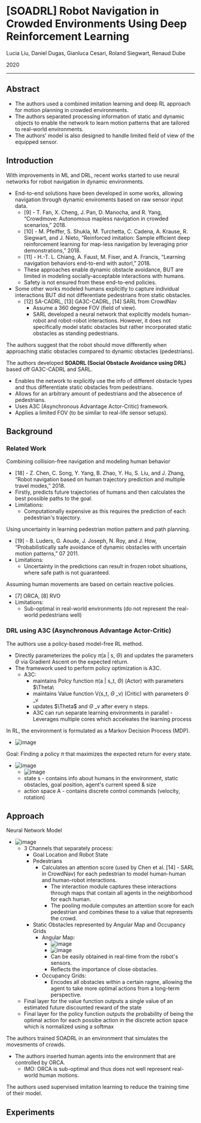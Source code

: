# [SOADRL] Robot Navigation in Crowded Environments Using Deep Reinforcement Learning

Lucia Liu, Daniel Dugas, Gianluca Cesari, Roland Siegwart, Renaud Dube

2020

---
## Abstract
* The authors used a combined imitation learning and deep RL approach for motion planning in crowded environments.
* The authors separated processing information of static and dynamic objects to enable the network to learn motion patterns that are tailored to real-world environments.
* The authors' model is also designed to handle limited field of view of the equipped sensor.

## Introduction
With improvements in ML and DRL, recent works started to use neural networks for robot navigation in dynamic environments.
* End-to-end solutions have been developed in some works, allowing navigation through dynamic enviroments based on raw sensor input data.
  * [9] - T. Fan, X. Cheng, J. Pan, D. Manocha, and R. Yang, “Crowdmove: Autonomous mapless navigation in crowded scenarios,” 2018.
  * [10] - M. Pfeiffer, S. Shukla, M. Turchetta, C. Cadena, A. Krause, R. Siegwart, and J. Nieto, “Reinforced imitation: Sample efficient deep reinforcement learning for map-less navigation by leveraging prior demonstrations,” 2018.
  * [11] - H.-T. L. Chiang, A. Faust, M. Fiser, and A. Francis, “Learning navigation behaviors end-to-end with autorl,” 2018.
  * These approaches enable dynamic obstacle avoidance, BUT are limited in modeling socially-acceptable interactions with humans.
  * Safety is not ensured from these end-to-end policies.
* Some other works modeled humans explicitly to capture individual interactions BUT did not differentiate pedestrians from static obstacles.
  * [12] SA-CADRL, [13] GA3C-CADRL, [14] SARL from CrowdNav
    * Assume a 360 degree FOV (field of view).
    * SARL developed a neural network that explicitly models human-robot and robot-robot interactions. However, it does not specifically model static obstacles but rather incorporated static obstacles as standing pedestrians.

The authors suggest that the robot should move differently when approaching static obstacles compared to dynamic obstacles (pedestrians).

The authors developed **SOADRL (Social Obstacle Avoidance using DRL)** based off GA3C-CADRL and SARL.
* Enables the network to explicitly use the info of different obstacle types and thus differentiate static obstacles from pedestrians.
* Allows for an arbitrary amount of pedestrians and the absecence of pedestrians.
* Uses A3C (Asynchronous Advantage Actor-Critic) framework.
* Applies a limited FOV (to be similar to real-life sensor setups).

## Background
### Related Work
Combining collision-free navigation and modeling human behavior
* [18] - Z. Chen, C. Song, Y. Yang, B. Zhao, Y. Hu, S. Liu, and J. Zhang, “Robot navigation based on human trajectory prediction and multiple travel modes,” 2018.
* Firstly, predicts future trajectories of humans and then calculates the best possible paths to the goal.
* Limitations:
  * Computationally expensive as this requires the prediction of each pedestrian's trajectory.

Using uncertainty in learning pedestrian motion pattern and path planning.
* [19] - B. Luders, G. Aoude, J. Joseph, N. Roy, and J. How, “Probabilistically safe avoidance of dynamic obstacles with uncertain motion patterns,” 07 2011.
* Limitations:
  * Uncertainty in the predictions can result in frozen robot situations, where safe path is not guaranteed.

Assuming human movements are based on certain reactive policies.
* [7] ORCA, [8] RVO
* Limitations:
  * Sub-optimal in real-world environments (do not represent the real-world pedestrians well)

### DRL using A3C (Asynchronous Advantage Actor-Critic)
The authors use a policy-based model-free RL method.
* Directly parameterizes the policy $\pi$(a | s, $\Theta$) and updates the parameters $\Theta$ via Gradient Ascent on the expected return.
* The framework used to perform policy optimization is A3C.
  * A3C:
    * maintains Polcy function $\pi$(a | s_t, $\Theta$) (Actor) with parameters $\Theta\
    * maintains Value function V(s_t, $\Theta$ _v) (Critic) with parameters $\Theta$ _v
    * updates $\Theta\$ and $\Theta$ _v after every n steps.
    * A3C can run separate learning environments in parallel - Leverages multiple cores which acceleates the learning process

In RL, the environment is formulated as a Markov Decision Process (MDP).
* ![image](https://user-images.githubusercontent.com/83327791/211128737-f42f1de8-027a-40a6-b99d-6c2626f69f00.png)

Goal: Finding a policy $\pi$ that maximizes the expected return for every state.
* ![image](https://user-images.githubusercontent.com/83327791/211128807-e012fb0b-9794-42e0-8704-656eaf77ec27.png)
  * ![image](https://user-images.githubusercontent.com/83327791/211128847-11f257dc-73c7-479d-b25c-28b7c6fd1221.png)
  * state s - contains info about humans in the environment, static obstacles, goal position, agent's current speed & size
  * action space A - contains discrete control commands (velocity, rotation)

## Approach
Neural Network Model
* ![image](https://user-images.githubusercontent.com/83327791/211129394-f98ae631-c303-43b3-857e-d519ed7bfe24.png)
  * 3 Channels that separately process:
    * Goal Location and Robot State
    * Pedestrians
      * Calculates an attention score (used by Chen et al. [14] - SARL in CrowdNav) for each pedestrian to model human-human and human-robot interactions.
        * The interaction module captures these interactions through maps that contain all agents in the neighborhood for each human.
        * The pooling module computes an attention score for each pedestrian and combines these to a value that represents the crowd.
    * Static Obstacles represented by Angular Map and Occupancy Grids
      * Angular Map:
        * ![image](https://user-images.githubusercontent.com/83327791/211129700-687381cb-de7b-4d54-9625-d1ff31b86b13.png)
        * ![image](https://user-images.githubusercontent.com/83327791/211129724-761ae5d2-676e-4707-bba3-9948f18f4e18.png)
        * Can be easily obtained in real-time from the robot's sensors.
        * Reflects the importance of close obstacles.
      * Occupancy Grids:
        *  Encodes all obstacles within a certain ragne, allowing the agent to take more optimal actions from a long-term perspective.
  * Final layer for the value function outputs a single value of an estimated future discounted reward of the state
  * Final layer for the policy function outputs the probability of being the optimal action for each possibe action in the discrete action space which is normalized using a softmax

The authors trained SOADRL in an environment that simulates the movesments of crowds.
* The authors inserted human agents into the environment that are controlled by ORCA.
  * IMO: ORCA is sub-optimal and thus does not well represent real-world human motions.

The authors used supervised imitation learning to reduce the training time of their model.

## Experiments












